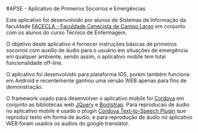 #APSE - Aplicativo de Primeiros Socorros e Emergências

Este aplicativo foi desenvolvido por alunos de Sistemas de Informação da faculdade [FACECLA - Faculdade Cenecista de Campo Largo](http://www.faculdadecampolargo.cnec.br) em conjunto com os alunos do curso Técnico de Enfermagem.

O objetivo deste aplicativo é fornecer instruções básicas de primeiros socorros com auxílio de áudio para o usuário em situações de emergência em qualquer ambiente, sendo assim, o aplicativo mobile tem total funcionalidade off-line.

O aplicativo foi desenvolvido para plataforma IOS, porèm também funciona em Android e recentemente ganhou uma versão WEB apenas para fins de demonstração.

O framework usado para desenvolver o aplicativo mobile foi [Cordova](https://cordova.apache.org/) em conjunto as bibliotecas web [JQuery](https://jquery.com/) e [Bootstrap](http://getbootstrap.com/). Para reproducao de áudio no aplicativo mobile é usado o plugin [Cordova Text-to-Speech Plugin](https://github.com/vilic/cordova-plugin-tts) que reproduz texto em forma de áudio, e para reprodução de áudio no aplicativo WEB foram usados os audios do google translator. 
